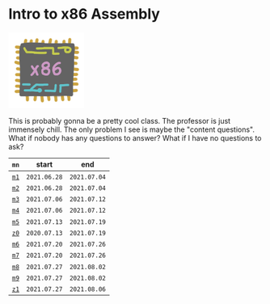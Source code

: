 # Intro to x86 Assembly

<img src="res/icon.png" width="150px"/>

This is probably gonna be a pretty cool class. The professor is just immensely
chill. The only problem I see is maybe the "content questions". What if nobody
has any questions to answer? What if I have no questions to ask?

`mn`      |start       |end
----------|:----------:|:----------:
[`m1`](m1)|`2021.06.28`|`2021.07.04`
[`m2`](m2)|`2021.06.28`|`2021.07.04`
[`m3`](m3)|`2021.07.06`|`2021.07.12`
[`m4`](m4)|`2021.07.06`|`2021.07.12`
[`m5`](m5)|`2021.07.13`|`2021.07.19`
[`z0`](z0)|`2020.07.13`|`2021.07.19`
[`m6`](m6)|`2021.07.20`|`2021.07.26`
[`m7`](m7)|`2021.07.20`|`2021.07.26`
[`m8`](m8)|`2021.07.27`|`2021.08.02`
[`m9`](m9)|`2021.07.27`|`2021.08.02`
[`z1`](z1)|`2021.07.27`|`2021.08.06`
